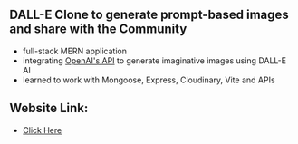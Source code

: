 ## DALL-E Clone to generate prompt-based images and share with the Community
- full-stack MERN application
- integrating [OpenAI's API](https://platform.openai.com/docs/introduction) to generate imaginative images using DALL-E AI
- learned to work with Mongoose, Express, Cloudinary, Vite and APIs

## Website Link: 
- [Click Here](https://dall-e-community.netlify.app/)
